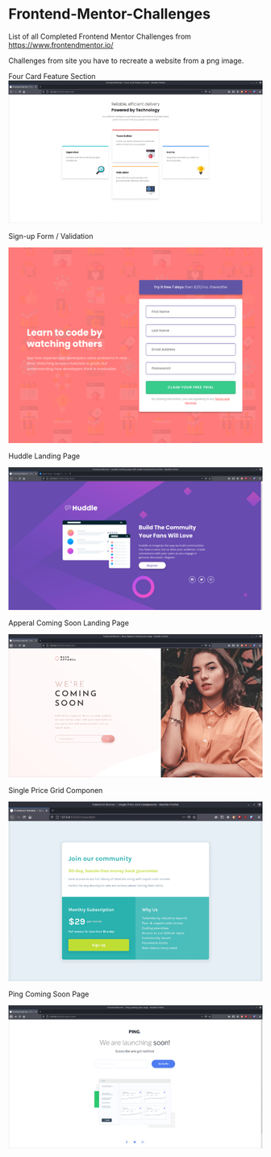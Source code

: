 # Frontend-Mentor-Challenges
List of all Completed Frontend Mentor Challenges from 
https://www.frontendmentor.io/

Challenges from site you have to recreate a website from a png image.


Four Card Feature Section 
![](https://raw.githubusercontent.com/codebyjustin/Frontend-Mentor-Challenges/master/Four%20Card%20Feature%20Section/3k8SW8ltux.gif)

Sign-up Form / Validation 

![](https://raw.githubusercontent.com/codebyjustin/Frontend-Mentor-Challenges/master/Sign-up%20Form/demo.gif)


Huddle Landing Page

![](https://raw.githubusercontent.com/codebyjustin/Frontend-Mentor-Challenges/master/huddle-landing-page/oKa1bT7AHp.gif)

Apperal Coming Soon Landing Page

![](https://raw.githubusercontent.com/codebyjustin/Frontend-Mentor-Challenges/master/Apperal%20Coming%20Soon%20Landing%20Page/r6v3gFBBuJ.gif)

Single Price Grid Componen

![](https://raw.githubusercontent.com/codebyjustin/Frontend-Mentor-Challenges/master/Single%20Price%20Grid%20Componen/Demo.gif)

Ping Coming Soon Page

![](https://raw.githubusercontent.com/codebyjustin/Frontend-Mentor-Challenges/master/ping-coming-soon-page-/demo.gif)
